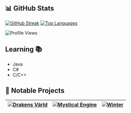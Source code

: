 ## 📊 GitHub Stats

[![GitHub Streak](https://github-readme-streak-stats.herokuapp.com?user=pvpb0t&theme=tokyonight)](https://github.com/DenverCoder1/github-readme-streak-stats)
[![Top Languages](https://github-readme-stats.vercel.app/api/top-langs/?username=pvpb0t&layout=compact&theme=tokyonight)](https://github.com/anuraghazra/github-readme-stats)

![Profile Views](https://komarev.com/ghpvc/?username=pvpb0t&color=blueviolet)

## Learning 📚
- Java
- C#
- C/C++

## 💼 Notable Projects

| [![Drakens Värld](https://github-readme-stats-defcon27.vercel.app/api/pin/?username=pvpb0t&repo=Drakens-Varld-SOURCE&show_owner=true&theme=react)](https://github.com/pvpb0t/Drakens-Varld-SOURCE) | [![Mystical Engine](https://github-readme-stats-defcon27.vercel.app/api/pin/?username=pvpb0t&repo=Mystical-Engine&show_owner=true&theme=react)](https://github.com/pvpb0t/Mystical-Engine) | [![Winter](https://github-readme-stats-defcon27.vercel.app/api/pin/?username=pvpb0t&repo=Winter&show_owner=true&theme=react)](https://github.com/pvpb0t/Winter) |
|:-----------------------------------------------------------------------------------------------------------------------------------------------------------------:|:-----------------------------------------------------------------------------------------------------------------------------------------------------------------:|:-----------------------------------------------------------------------------------------------------------------------------------------------------------------:|
